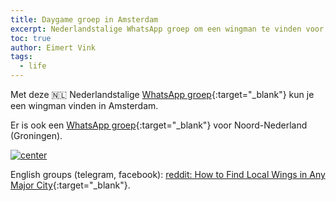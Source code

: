 ```yaml
---
title: Daygame groep in Amsterdam
excerpt: Nederlandstalige WhatsApp groep om een wingman te vinden voor day- en nightgame in Amsterdam.
toc: true
author: Eimert Vink
tags:
  - life
---
```

Met deze 🇳🇱 Nederlandstalige [WhatsApp groep](https://chat.whatsapp.com/FEFH4SfeK6BD3a2CSXl7jx){:target="_blank"} kun je een wingman vinden in Amsterdam.

Er is ook een [WhatsApp groep](https://chat.whatsapp.com/LfEckZq2Y9rFfCe4KkjsHW){:target="_blank"} voor Noord-Nederland (Groningen).

<a href="https://attractiongym.nl" target="_blank"><img src="https://eimerttech.files.wordpress.com/2020/08/you-never-know-whats-possible-1.jpg" title="center" alt="center" style="display: block; margin: auto;" /></a>

English groups (telegram, facebook): [reddit: How to Find Local Wings in Any Major City](https://www.reddit.com/r/seduction/comments/ccwjso/how_to_find_local_wings_in_any_major_city/){:target="_blank"}.




